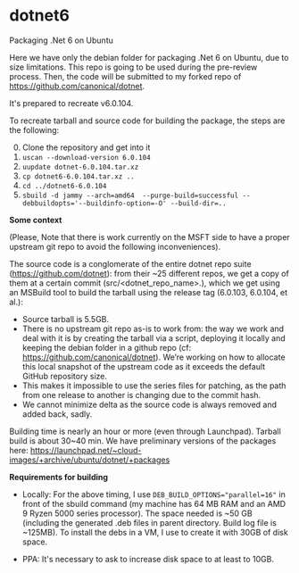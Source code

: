 # dotnet6


Packaging .Net 6 on Ubuntu

Here we have only the debian folder for packaging .Net 6 on Ubuntu, due to size limitations. 
This repo is going to be used during the pre-review process. Then, the code will be submitted to 
my forked repo of https://github.com/canonical/dotnet.

It's prepared to recreate v6.0.104.

To recreate tarball and source code for building the package, the steps are the following:

0. Clone the repository and get into it
1. `uscan --download-version 6.0.104`
2. `uupdate dotnet-6.0.104.tar.xz`
3. `cp dotnet6-6.0.104.tar.xz ..`
4. `cd ../dotnet6-6.0.104`
5. `sbuild -d jammy --arch=amd64  --purge-build=successful --debbuildopts='--buildinfo-option=-O' --build-dir=..`


**Some context**

(Please, Note that there is work currently on the MSFT side to have a proper upstream git repo to avoid the following inconveniences).

The source code is a conglomerate of the entire dotnet repo suite (https://github.com/dotnet): from their ~25 different repos, we get a copy of them at a certain commit (src/<dotnet_repo_name>.<hash>), which we get using an MSBuild tool to build the tarball using the release tag (6.0.103, 6.0.104, et al.):
 * Source tarball is 5.5GB.
 * There is no upstream git repo as-is to work from: the way we work and deal with it is by creating the tarball via a script, deploying it locally and keepìng the debian folder in a github repo (cf: https://github.com/canonical/dotnet). We’re working on how to allocate this local snapshot of the upstream code as it exceeds the default GitHub repository size.
 * This makes it impossible to use the series files for patching, as the path from one release to another is changing due to the commit hash.
 * We cannot minimize delta as the source code is always removed and added back, sadly.

  Building time is nearly an hour or more (even through Launchpad). Tarball build is about 30~40 min. We have preliminary versions of the packages here: https://launchpad.net/~cloud-images/+archive/ubuntu/dotnet/+packages
  
  
**Requirements for building**
  
  * Locally:
  For the above timing, I use `DEB_BUILD_OPTIONS="parallel=16"` in front of the sbuild command (my machine has 64 MB RAM and an AMD 9 Ryzen 5000 series processor).
  The space needed is ~50 GB (including the generated .deb files in parent directory. Build log file is ~125MB).
  To install the debs in a VM, I use to create it with 30GB of disk space.
  
  * PPA:
    It's necessary to ask to increase disk space to at least to 10GB.

